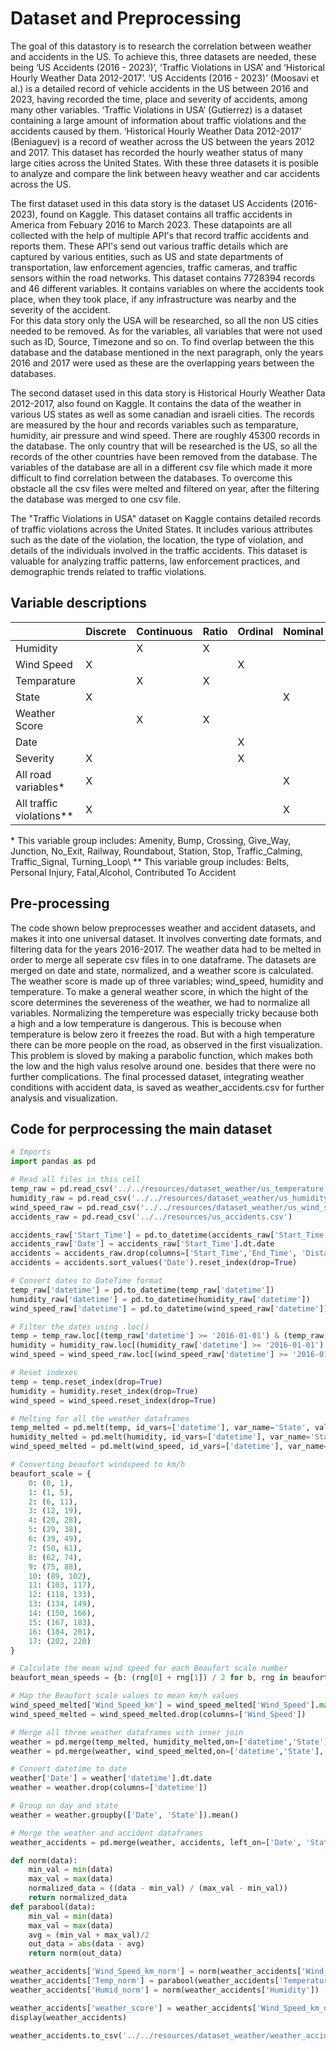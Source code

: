 # Dataset and Preprocessing

The goal of this datastory is to research the correlation between weather and accidents in the US. To achieve this, three datasets are needed, these being ‘US Accidents (2016 - 2023)’, ‘Traffic Violations in USA’ and ‘Historical Hourly Weather Data 2012-2017’. ‘US Accidents (2016 - 2023)’ (Moosavi et al.) is a detailed record of vehicle accidents in the US between 2016 and 2023, having recorded the time, place and severity of accidents, among many other variables. ‘Traffic Violations in USA’ (Gutierrez) is a dataset containing a large amount of information about traffic violations and the accidents caused by them. ‘Historical Hourly Weather Data 2012-2017’ (Beniaguev) is a record of weather across the US between the years 2012 and 2017. This dataset has recorded the hourly weather status of many large cities across the United States. With these three datasets it is posible to analyze and compare the link between heavy weather and car accidents across the US.

The first dataset used in this data story is the dataset US Accidents (2016-2023), found on Kaggle. This dataset contains all traffic accidents in America from Febuary 2016 to March 2023. These datapoints are all collected with the help of multiple API's that record traffic accidents and reports them. These API's send out various traffic details which are captured by various entities, such as US and state departments of transportation, law enforcement agencies, traffic cameras, and traffic sensors within the road networks. This dataset contains 7728394 records and 46 different variables. It contains variables on where the accidents took place, when they took place, if any infrastructure was nearby and the severity of the accident. <br>
For this data story only the USA will be researched, so all the non US cities needed to be removed. As for the variables, all variables that were not used such as ID, Source, Timezone and so on. To find overlap between the this database and the database mentioned in the next paragraph, only the years 2016 and 2017 were used as these are the overlapping years between the databases.

The second dataset used in this data story is Historical Hourly Weather Data 2012-2017, also found on Kaggle. It contains the data of the weather in various US states as well as some canadian and israeli cities. The records are measured by the hour and records variables such as temparature, humidity, air pressure and wind speed. There are roughly 45300 records in the database.
The only country that will be researched is the US, so all the records of the other countries have been removed from the database. The variables of the database are all in a different csv file which made it more difficult to find correlation between the databases. To overcome this obstacle all the csv files were melted and filtered on year, after the filtering the database was merged to one csv file.

The "Traffic Violations in USA" dataset on Kaggle contains detailed records of traffic violations across the United States. It includes various attributes such as the date of the violation, the location, the type of violation, and details of the individuals involved in the traffic accidents. This dataset is valuable for analyzing traffic patterns, law enforcement practices, and demographic trends related to traffic violations.

## Variable descriptions

|                        | Discrete | Continuous | Ratio | Ordinal | Nominal | Interval |
|------------------------|----------|------------|-------|---------|---------|----------|
| Humidity               |          | X          | X     |         |         |          |
| Wind Speed             | X        |            |       | X       |         |          |
| Temparature            |          | X          | X     |         |         |          |
| State                  | X        |            |       |         | X       |          |
| Weather Score          |          | X          | X     |         |         |          |
| Date                   |          |            |       | X       |         | X        |
| Severity               | X        |            |       | X       |         |          |
| All road variables*    | X        |            |       |         | X       |          |
| All traffic violations** | X        |            |       |         | X       |          |

\* This variable group includes: Amenity, Bump, Crossing, Give_Way, Junction, No_Exit, Railway, Roundabout, Station, Stop, Traffic_Calming, Traffic_Signal, Turning_Loop\\
\** This variable group includes: Belts, Personal Injury, Fatal,Alcohol, Contributed To Accident

## Pre-processing
The code shown below preprocesses weather and accident datasets, and makes it into one universal dataset. It involves converting date formats, and filtering data for the years 2016-2017. The weather data had to be melted in order to merge all seperate csv files in to one dataframe. The datasets are merged on date and state, normalized, and a weather score is calculated. The weather score is made up of three variables; wind_speed, humidity and temperature. To make a general weather score, in which the hight of the score determines the severeness of the weather, we had to normalize all variables. Normalizing the tempereture was especially tricky because both a high and a low temperature is dangerous. This is becouse when temperature is below zero it freezes the road. But with a high temperature there can be more people on the road, as observed in the first visualization. This problem is sloved by making a parabolic function, which makes both the low and the high valus resolve around one. besides that there were no further complications. The final processed dataset, integrating weather conditions with accident data, is saved as weather_accidents.csv for further analysis and visualization.

## Code for perprocessing the main dataset
```python
# Imports
import pandas as pd

# Read all files in this cell
temp_raw = pd.read_csv('../../resources/dataset_weather/us_temperature.csv')
humidity_raw = pd.read_csv('../../resources/dataset_weather/us_humidity.csv')
wind_speed_raw = pd.read_csv('../../resources/dataset_weather/us_wind_speed.csv')
accidents_raw = pd.read_csv('../../resources/us_accidents.csv')

accidents_raw['Start_Time'] = pd.to_datetime(accidents_raw['Start_Time'])
accidents_raw['Date'] = accidents_raw['Start_Time'].dt.date
accidents = accidents_raw.drop(columns=['Start_Time','End_Time', 'Distance(mi)'])
accidents = accidents.sort_values('Date').reset_index(drop=True)

# Convert dates to DateTime format
temp_raw['datetime'] = pd.to_datetime(temp_raw['datetime'])
humidity_raw['datetime'] = pd.to_datetime(humidity_raw['datetime'])
wind_speed_raw['datetime'] = pd.to_datetime(wind_speed_raw['datetime'])

# Filter the dates using .loc()
temp = temp_raw.loc[(temp_raw['datetime'] >= '2016-01-01') & (temp_raw['datetime'] < '2018-01-01')]
humidity = humidity_raw.loc[(humidity_raw['datetime'] >= '2016-01-01') & (humidity_raw['datetime'] < '2018-01-01')]
wind_speed = wind_speed_raw.loc[(wind_speed_raw['datetime'] >= '2016-01-01') & (wind_speed_raw['datetime'] < '2018-01-01')]

# Reset indexes
temp = temp.reset_index(drop=True)
humidity = humidity.reset_index(drop=True)
wind_speed = wind_speed.reset_index(drop=True)

# Melting for all the weather dataframes
temp_melted = pd.melt(temp, id_vars=['datetime'], var_name='State', value_name='Temperature')
humidity_melted = pd.melt(humidity, id_vars=['datetime'], var_name='State', value_name='Humidity')
wind_speed_melted = pd.melt(wind_speed, id_vars=['datetime'], var_name='State', value_name='Wind_Speed')

# Converting beaufort windspeed to km/h
beaufort_scale = {
    0: (0, 1),
    1: (1, 5),
    2: (6, 11),
    3: (12, 19),
    4: (20, 28),
    5: (29, 38),
    6: (39, 49),
    7: (50, 61),
    8: (62, 74),
    9: (75, 88),
    10: (89, 102),
    11: (103, 117),
    12: (118, 133),
    13: (134, 149),
    14: (150, 166),
    15: (167, 183),
    16: (184, 201),
    17: (202, 220)
}

# Calculate the mean wind speed for each Beaufort scale number
beaufort_mean_speeds = {b: (rng[0] + rng[1]) / 2 for b, rng in beaufort_scale.items()}

# Map the Beaufort scale values to mean km/h values
wind_speed_melted['Wind_Speed_km'] = wind_speed_melted['Wind_Speed'].map(beaufort_mean_speeds)
wind_speed_melted = wind_speed_melted.drop(columns=['Wind_Speed'])

# Merge all three weather dataframes with inner join
weather = pd.merge(temp_melted, humidity_melted,on=['datetime','State'], how='inner')
weather = pd.merge(weather, wind_speed_melted,on=['datetime','State'], how='inner')

# Convert datetime to date
weather['Date'] = weather['datetime'].dt.date
weather = weather.drop(columns=['datetime'])

# Group on day and state
weather = weather.groupby(['Date', 'State']).mean()

# Merge the weather and accident dataframes
weather_accidents = pd.merge(weather, accidents, left_on=['Date', 'State'], right_on=['Date', 'City'], how='inner')

def norm(data):
    min_val = min(data)
    max_val = max(data)
    normalized_data = ((data - min_val) / (max_val - min_val))
    return normalized_data
def parabool(data):
    min_val = min(data)
    max_val = max(data)
    avg = (min_val + max_val)/2
    out_data = abs(data - avg)
    return norm(out_data)

weather_accidents['Wind_Speed_km_norm'] = norm(weather_accidents['Wind_Speed_km'])
weather_accidents['Temp_norm'] = parabool(weather_accidents['Temperature'])
weather_accidents['Humid_norm'] = norm(weather_accidents['Humidity'])

weather_accidents['weather_score'] = weather_accidents['Wind_Speed_km_norm'] + weather_accidents['Humid_norm'] + weather_accidents['Temp_norm']
display(weather_accidents)

weather_accidents.to_csv('../../resources/dataset_weather/weather_accidents.csv',index=False)
```
